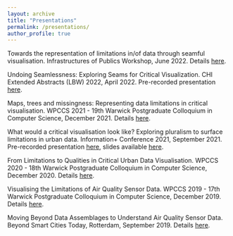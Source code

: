 ```yaml
---
layout: archive
title: "Presentations"
permalink: /presentations/
author_profile: true
---
```



Towards the representation of limitations in/of data through seamful visualisation. Infrastructures of Publics Workshop, June 2022. Details [here](https://ditcom.au.dk/old-news-and-events/show/artikel/infrastructures-of-publics-workshops-1).

Undoing Seamlessness: Exploring Seams for Critical Visualization. CHI Extended Abstracts (LBW) 2022, April 2022. Pre-recorded presentation [here](https://www.youtube.com/watch?v=KSaAOzLbWkw).

Maps, trees and missingness: Representing data limitations in critical visualisation. WPCCS 2021 - 19th Warwick Postgraduate Colloquium in Computer Science, December 2021. Details [here](https://warwick.ac.uk/fac/sci/dcs/research/wpccs/wpccs21/schedule/).

What would a critical visualisation look like? Exploring pluralism to surface limitations in urban data. Information+ Conference 2021, September 2021. Pre-recorded presentation [here](https://vimeo.com/591589089), slides available [here](https://warwick.ac.uk/fac/sci/dcs/people/u1795517/presentation_share.pdf).

From Limitations to Qualities in Critical Urban Data Visualisation. WPCCS 2020 - 18th Warwick Postgraduate Colloquium in Computer Science, December 2020. Details [here](https://warwick.ac.uk/fac/sci/dcs/research/wpccs/wpccs20/).

Visualising the Limitations of Air Quality Sensor Data. WPCCS 2019 - 17th Warwick Postgraduate Colloquium in Computer Science, December 2019. Details [here](https://warwick.ac.uk/fac/sci/dcs/research/wpccs/wpccs19/).

Moving Beyond Data Assemblages to Understand Air Quality Sensor Data. Beyond Smart Cities Today, Rotterdam, September 2019. Details [here](https://www.centre-for-bold-cities.nl/beyond-smart-cities-today).
